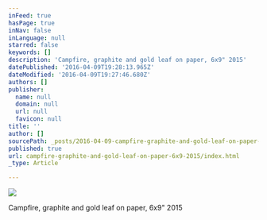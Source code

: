 ```yaml
---
inFeed: true
hasPage: true
inNav: false
inLanguage: null
starred: false
keywords: []
description: 'Campfire, graphite and gold leaf on paper, 6x9" 2015'
datePublished: '2016-04-09T19:28:13.965Z'
dateModified: '2016-04-09T19:27:46.680Z'
authors: []
publisher:
  name: null
  domain: null
  url: null
  favicon: null
title: ''
author: []
sourcePath: _posts/2016-04-09-campfire-graphite-and-gold-leaf-on-paper-6x9-2015.md
published: true
url: campfire-graphite-and-gold-leaf-on-paper-6x9-2015/index.html
_type: Article

---
```

![](https://the-grid-user-content.s3-us-west-2.amazonaws.com/c5780081-6f3c-44b4-9d30-58c76006c3ec.jpg)

Campfire, graphite and gold leaf on paper, 6x9" 2015